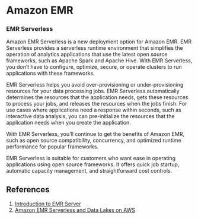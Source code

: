 # Amazon EMR

### EMR Serverless

Amazon EMR Serverless  is a new deployment option for Amazon EMR. EMR Serverless provides a serverless runtime environment that simplifies the operation of analytics applications that use the latest open source frameworks, such as Apache Spark and Apache Hive. With EMR Serverless, you don’t have to configure, optimize, secure, or operate clusters to run applications with these frameworks.

EMR Serverless  helps you avoid over-provisioning or under-provisioning resources for your data processing jobs. EMR Serverless automatically determines the resources that the application needs, gets these resources to process your jobs, and releases the resources when the jobs finish. For use cases where applications need a response within seconds, such as interactive data analysis, you can pre-initialize the resources that the application needs when you create the application.

With EMR Serverless, you'll continue to get the benefits of Amazon EMR, such as open source compatibility, concurrency, and optimized runtime performance for popular frameworks.

EMR Serverless is suitable for customers who want ease in operating applications using open source frameworks. It offers quick job startup, automatic capacity management, and straightforward cost controls.

## References

1. [Introduction to EMR Server](https://youtu.be/iBDi6qFqG68)
2. [Amazon EMR Serverless and Data Lakes on AWS](https://youtu.be/i6jH-QjFuGA)
